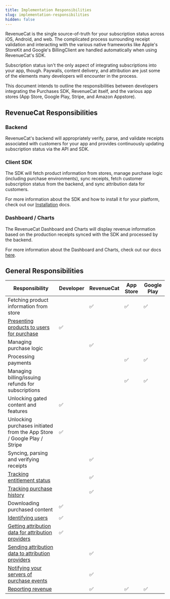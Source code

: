 ```yaml
---
title: Implementation Responsibilities
slug: implementation-responsibilities
hidden: false
---
```


RevenueCat is the single source-of-truth for your subscription status across iOS, Android, and web. The complicated process surrounding receipt validation and interacting with the various native frameworks like Apple's StoreKit and Google's BillingClient are handled automatically when using RevenueCat's SDK.

Subscription status isn't the only aspect of integrating subscriptions into your app, though. Paywalls, content delivery, and attribution are just some of the elements many developers will encounter in the process.

This document intends to outline the responsibilities between developers integrating the Purchases SDK, RevenueCat itself, and the various app stores (App Store, Google Play, Stripe, and Amazon Appstore).

## RevenueCat Responsibilities

### Backend

RevenueCat's backend will appropriately verify, parse, and validate receipts associated with customers for your app and provides continuously updating subscription status via the API and SDK.

### Client SDK

The SDK will fetch product information from stores, manage purchase logic (including purchase environments), sync receipts, fetch customer subscription status from the backend, and sync attribution data for customers.

For more information about the SDK and how to install it for your platform, check out our [Installation](/getting-started/installation) docs.

### Dashboard / Charts

The RevenueCat Dashboard and Charts will display revenue information based on the production receipts synced with the SDK and processed by the backend.

For more information about the Dashboard and Charts, check out our docs [here](/dashboard-and-metrics/overview).

## General Responsibilities

| Responsibility                                                                       | Developer | RevenueCat | App Store | Google Play |
| ------------------------------------------------------------------------------------ | --------- | ---------- | --------- | ----------- |
| Fetching product information from store                                              |           | ✅         | ✅        | ✅          |
| [Presenting products to users for purchase](/getting-started/displaying-products)    | ✅        |            |           |             |
| Managing purchase logic                                                              |           | ✅         |           |             |
| Processing payments                                                                  |           |            | ✅        | ✅          |
| Managing billing/issuing refunds for subscriptions                                   |           |            | ✅        | ✅          |
| Unlocking gated content and features                                                 | ✅        |            |           |             |
| Unlocking purchases initiated from the App Store / Google Play / Stripe              | ✅        |            |           |             |
| Syncing, parsing and verifying receipts                                              |           | ✅         |           |             |
| [Tracking entitlement status](/customers/customer-info)                              |           | ✅         |           |             |
| [Tracking purchase history](/dashboard-and-metrics/customers-group/customer-history) |           | ✅         |           |             |
| Downloading purchased content                                                        | ✅        |            |           |             |
| [Identifying users](/customers/user-ids)                                             | ✅        |            |           |             |
| [Getting attribution data for attribution providers](/integrations/attribution)      | ✅        |            |           |             |
| [Sending attribution data to attribution providers](/integrations/attribution)       |           | ✅         |           |             |
| [Notifying your servers of purchase events](/integrations/webhooks)                  |           | ✅         |           |             |
| [Reporting revenue](/dashboard-and-metrics/charts)                                   |           | ✅         | ✅        | ✅          |
